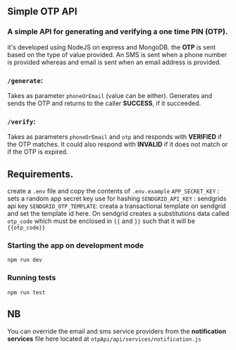 ## Simple OTP API

### A simple API for generating and verifying a one time PIN (OTP).
it's developed using NodeJS on express and MongoDB. the **OTP** is sent based on the type of value provided.
An SMS is sent when a phone number is provided whereas and email is sent when an email address is provided.

### `/generate`:
Takes as parameter `phoneOrEmail` (value can be either). 
Generates and sends the OTP and returns to the caller **SUCCESS**, if it succeeded. 

### `/verify`:
Takes as parameters `phoneOrEmail` and `otp` and responds with **VERIFIED** if the OTP matches.
It could also respond with **INVALID** if it does not match or if the OTP is expired.

## Requirements.
create a `.env` file and copy the contents of `.env.example`
`APP_SECRET_KEY` : sets a random app secret key use for hashing
`SENDGRID_API_KEY` : sendgrids api key
`SENDGRID_OTP_TEMPLATE`: creata a transactional template on sendgrid and set the template id here.
On sendgrid  creates a substitutions data called `otp_code` which must be enclosed in `{{` and `}}` such that it will be `{{otp_code}}`

### Starting the app on development mode
`npm run dev`

### Running tests
`npm run test`

## NB
You can override the email and sms service providers from the **notification services** file here located at `otpApi/api/services/notification.js`


